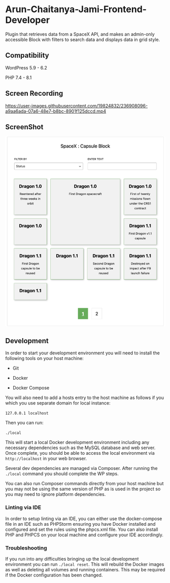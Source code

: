 # Arun-Chaitanya-Jami-Frontend-Developer

Plugin that retrieves data from a SpaceX API, and makes an admin-only accessible Block with filters to search data and displays data in grid style.

## Compatibility

WordPress 5.9 - 6.2

PHP 7.4 - 8.1

## Screen Recording

https://user-images.githubusercontent.com/19824832/236908096-a9aa6ada-07a6-48e7-b8bc-8901f125dccd.mp4

## ScreenShot

![ScreenShot](Screenshot.png)

## Development

In order to start your development environment you will need to install the following tools on your host machine:

- Git

- Docker

- Docker Compose

You will also need to add a hosts entry to the host machine as follows if you which you use separate domain for local instance:

`127.0.0.1 localhost`

Then you can run:

`./local`

This will start a local Docker development environment including any necessary dependencies such as the MySQL database and web server. Once complete, you should be able to access the local environment via `http://localhost` in your web browser.

Several dev dependencies are managed via Composer. After running the `./local` command you should complete the WP steps.

You can also run Composer commands directly from your host machine but you may not be using the same version of PHP as is used in the project so you may need to ignore platform dependencies.

### Linting via IDE

In order to setup linting via an IDE, you can either use the docker-compose file in an IDE such as PHPStorm ensuring you have Docker installed and configured and set the rules using the phpcs.xml file. You can also install PHP and PHPCS on your local machine and configure your IDE accordingly.

### Troubleshooting

If you run into any difficulties bringing up the local development environment you can run `./local reset`. This will rebuild the Docker images as well as deleting all volumes and running containers. This may be required if the Docker configuration has been changed.
